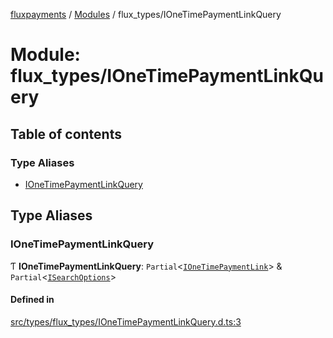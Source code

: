 [fluxpayments](../README.md) / [Modules](../modules.md) / flux\_types/IOneTimePaymentLinkQuery

# Module: flux\_types/IOneTimePaymentLinkQuery

## Table of contents

### Type Aliases

- [IOneTimePaymentLinkQuery](flux_types_IOneTimePaymentLinkQuery.md#ionetimepaymentlinkquery)

## Type Aliases

### IOneTimePaymentLinkQuery

Ƭ **IOneTimePaymentLinkQuery**: `Partial`\<[`IOneTimePaymentLink`](../interfaces/flux_types_IOneTimePaymentLink.IOneTimePaymentLink.md)\> & `Partial`\<[`ISearchOptions`](../interfaces/flux_types_ISearchOptions.ISearchOptions.md)\>

#### Defined in

[src/types/flux_types/IOneTimePaymentLinkQuery.d.ts:3](https://github.com/fluxpayments1/fluxpayments_api_ts/blob/04e1ffcb5aff57642b62dd938b8f3f584c8b091f/src/types/flux_types/IOneTimePaymentLinkQuery.d.ts#L3)

